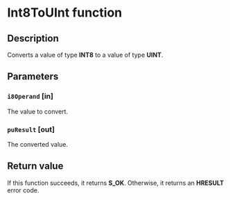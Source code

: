 # Int8ToUInt function

## Description

Converts a value of type **INT8** to a value of type **UINT**.

## Parameters

### `i8Operand` [in]

The value to convert.

### `puResult` [out]

The converted value.

## Return value

If this function succeeds, it returns **S_OK**. Otherwise, it returns an **HRESULT** error code.